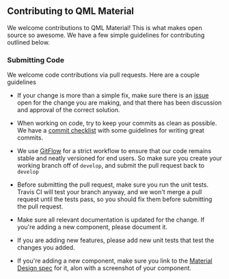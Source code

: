 Contributing to QML Material
----------------------------

We welcome contributions to QML Material! This is what makes open source so awesome. We have a few simple guidelines for contributing outlined below.

### Submitting Code

We welcome code contributions via pull requests. Here are a couple guidelines

 * If your change is more than a simple fix, make sure there is an [issue](https://github.com/quantum-os/qml-material/issues)  open for the change you are making, and that there has been discussion and approval of the correct solution.

 * When working on code, try to keep your commits as clean as possible. We have a [commit checklist](https://github.com/quantum-os/quantum-os/wiki/Commit-Checklist) with some guidelines for writing great commits.

 * We use [GitFlow](https://www.atlassian.com/git/tutorials/comparing-workflows/gitflow-workflow) for a strict workflow to ensure that our code remains stable and neatly versioned for end users. So make sure you create your working branch off of `develop`, and submit the pull request back to `develop`

 * Before submitting the pull request, make sure you run the unit tests. Travis CI will test your branch anyway, and we won't merge a pull request until the tests pass, so you should fix them before submitting the pull request.

 * Make sure all relevant documentation is updated for the change. If you're adding a new component, please document it.

 * If you are adding new features, please add new unit tests that test the changes you added.

 * If you're adding a new component, make sure you link to the [Material Design spec](http://www.google.com/design/spec/components/) for it, alon with a screenshot of your component.
